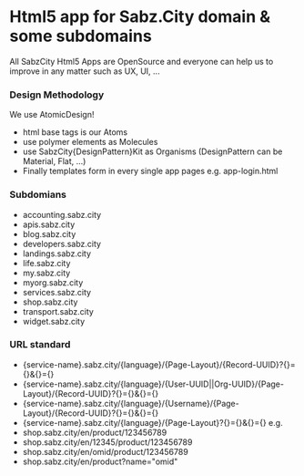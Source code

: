 # Html5 app for Sabz.City domain & some subdomains

All SabzCity Html5 Apps are OpenSource and everyone can help us to improve in any matter such as UX, UI, ...

### Design Methodology
We use AtomicDesign!
- html base tags is our Atoms
- use polymer elements as Molecules
- use SabzCity{DesignPattern}Kit as Organisms (DesignPattern can be Material, Flat, ...)
- Finally templates form in every single app pages e.g. app-login.html

### Subdomians
- accounting.sabz.city
- apis.sabz.city
- blog.sabz.city
- developers.sabz.city
- landings.sabz.city
- life.sabz.city
- my.sabz.city
- myorg.sabz.city
- services.sabz.city
- shop.sabz.city
- transport.sabz.city
- widget.sabz.city

### URL standard
- {service-name}.sabz.city/{language}/{Page-Layout}/{Record-UUID}?{}={}&{}={}
- {service-name}.sabz.city/{language}/{User-UUID||Org-UUID}/{Page-Layout}/{Record-UUID}?{}={}&{}={}
- {service-name}.sabz.city/{language}/{Username}/{Page-Layout}/{Record-UUID}?{}={}&{}={}
- {service-name}.sabz.city/{language}/{Page-Layout}?{}={}&{}={}
e.g.
- shop.sabz.city/en/product/123456789
- shop.sabz.city/en/12345/product/123456789
- shop.sabz.city/en/omid/product/123456789
- shop.sabz.city/en/product?name="omid"